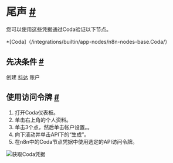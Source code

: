 


 尾声
 [#](#coda "永久链接")
===================================



 您可以使用这些凭据通过Coda验证以下节点。
 


*[Coda]（/integrations/builtin/app-nodes/n8n-nodes-base.Coda/）



 先决条件
 [#](#先决条件 "永久链接")
-----------------------------------------------------



 创建
 [科达](https://www.coda.com/) 
 账户
 



 使用访问令牌
 [#](#使用访问令牌 "永久链接")
---------------------------------------------------------------


1. 打开Coda仪表板。
2. 单击右上角的个人资料。
3. 单击3个点，然后单击帐户设置。。
4. 向下滚动并单击API下的“生成”。
5. 在n8n中的Coda节点凭据中使用选定的API访问令牌。



![获取Coda凭据](https://d33wubrfki0l68.cloudfront.net/5b83730f3c373d8cb9fc4c94209e87281b91c1fa/a983e/_images/integrations/builtin/credentials/coda/using-access-token.gif)






